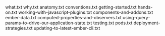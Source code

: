 what.txt
why.txt
anatomy.txt
conventions.txt
getting-started.txt
hands-on.txt
working-with-javascript-plugins.txt
components-and-addons.txt
ember-data.txt
computed-properties-and-observers.txt
using-query-params-to-drive-our-application-state.txt
testing.txt
pods.txt
deployment-strategies.txt
updating-to-latest-ember-cli.txt
